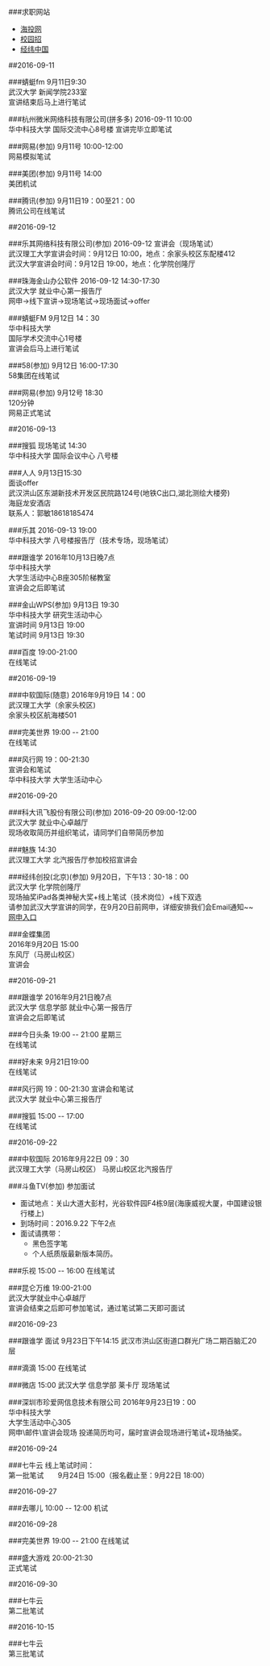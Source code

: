 ###求职网站
- [海投网](http://xjh.haitou.cc/)
- [校园招](http://www.xiaoyuanzhao.com/wangshen)
- [经纬中国](https://campus.liepin.com/event/matrix2017/)

##2016-09-11

###蜻蜓fm
9月11日9:30  
武汉大学 新闻学院233室  
宣讲结束后马上进行笔试

###杭州微米网络科技有限公司(拼多多)
2016-09-11 10:00    
华中科技大学 国际交流中心8号楼
宣讲完毕立即笔试

###网易(参加)
9月11号 10:00-12:00     
网易模拟笔试

###美团(参加)
9月11号 14:00  
美团机试

###腾讯(参加)
9月11日19：00至21：00  
腾讯公司在线笔试

##2016-09-12

###乐其网络科技有限公司(参加)
2016-09-12 
宣讲会（现场笔试）  
武汉理工大学宣讲会时间：9月12日 10:00，地点：余家头校区东配楼412  
武汉大学宣讲会时间：9月12日 19:00，地点：化学院创隆厅

###珠海金山办公软件
2016-09-12 14:30-17:30  
武汉大学 就业中心第一报告厅  
网申→线下宣讲→现场笔试→现场面试→offer

###蜻蜓FM 
9月12日   14：30  
华中科技大学  
国际学术交流中心1号楼  
宣讲会后马上进行笔试

###58(参加)
9月12日 16:00-17:30  	
58集团在线笔试

###网易(参加)
9月12号 18:30  
120分钟  
网易正式笔试

##2016-09-13

###搜狐
现场笔试 14:30  
华中科技大学 国际会议中心 八号楼

###人人
9月13日15:30  
面谈offer  
武汉洪山区东湖新技术开发区民院路124号(地铁C出口,湖北测绘大楼旁)  
海庭龙安酒店  
联系人：郭敏18618185474

###乐其
2016-09-13 19:00  
华中科技大学 八号楼报告厅（技术专场，现场笔试）

###跟谁学
2016年10月13日晚7点  
华中科技大学   
大学生活动中心B座305阶梯教室  
宣讲会之后即笔试

###金山WPS(参加)
9月13日 19:30  
华中科技大学 研究生活动中心  
宣讲时间 9月13日 19:00  
笔试时间 9月13日 19:30

###百度
19:00-21:00  
在线笔试

##2016-09-19

###中软国际(随意)
2016年9月19日 14：00  
武汉理工大学（余家头校区)  
余家头校区航海楼501

###完美世界
19:00 -- 21:00   
在线笔试


###风行网
19：00-21:30  
宣讲会和笔试  
华中科技大学 大学生活动中心

##2016-09-20

###科大讯飞股份有限公司(参加)
2016-09-20   09:00-12:00  
武汉大学  就业中心卓越厅  
现场收取简历并组织笔试，请同学们自带简历参加

###魅族
14:30  
武汉理工大学 北汽报告厅参加校招宣讲会

###经纬创投(北京)(参加)
9月20日，下午13：30-18：00  
武汉大学 化学院创隆厅    
现场抽奖iPad各类神秘大奖+线上笔试（技术岗位）+线下双选    
请参加武汉大学宣讲的同学，在9月20日前网申，详细安排我们会Email通知~~      
[网申入口](https://campus.liepin.com/event/matrix2017/)

###金蝶集团  
2016年9月20日 15:00  
东风厅（马房山校区）  
宣讲会

##2016-09-21

###跟谁学
2016年9月21日晚7点    
武汉大学 信息学部  就业中心第一报告厅    
宣讲会之后即笔试  

###今日头条
19:00 -- 21:00 星期三  
在线笔试

###好未来
9月21日19:00  
在线笔试

###风行网
19：00-21:30
宣讲会和笔试  
武汉大学  就业中心第三报告厅  

###搜狐
15:00 -- 17:00   
在线笔试

##2016-09-22

###中软国际
2016年9月22日 09：30  
武汉理工大学（马房山校区） 
马房山校区北汽报告厅 

###斗鱼TV(参加)
参加面试

* 面试地点：关山大道大彭村，光谷软件园F4栋9层(海康威视大厦，中国建设银行楼上)
* 到场时间：2016.9.22 下午2点 
* 面试请携带：
	* 黑色签字笔   
	* 个人纸质版最新版本简历。

###乐视
15:00 -- 16:00 
在线笔试

###昆仑万维
19:00-21:00  
武汉大学就业中心卓越厅  
宣讲会结束之后即可参加笔试，通过笔试第二天即可面试  

##2016-09-23

###跟谁学
面试
9月23日下午14:15
武汉市洪山区街道口群光广场二期百脑汇20层

###滴滴
15:00
在线笔试

###微店
15:00
武汉大学 信息学部 莱卡厅
现场笔试

###深圳市珍爱网信息技术有限公司
2016年9月23日19：00  
华中科技大学  
大学生活动中心305  
网申\邮件\宣讲会现场 投递简历均可，届时宣讲会现场进行笔试+现场抽奖。  

##2016-09-24

###七牛云
线上笔试时间：  
第一批笔试　　9月24日 15:00（报名截止至：9月22日 18:00）    

##2016-09-27

###去哪儿
10:00 -- 12:00 
机试

##2016-09-28

###完美世界
19:00 -- 21:00
在线笔试

###盛大游戏
20:00-21:30  
正式笔试

##2016-09-30

###七牛云  
第二批笔试


##2016-10-15

###七牛云  
第三批笔试